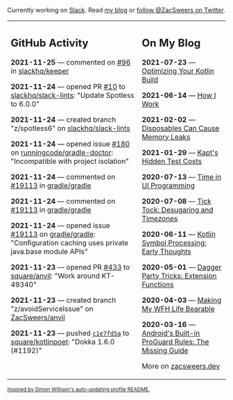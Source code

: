 Currently working on [Slack](https://slack.com/). Read [my blog](https://zacsweers.dev/) or [follow @ZacSweers on Twitter](https://twitter.com/ZacSweers).

<table><tr><td valign="top" width="60%">

## GitHub Activity
<!-- githubActivity starts -->
**2021-11-25** — commented on [#96](https://github.com/slackhq/keeper/issues/96#issuecomment-979306177) in [slackhq/keeper](https://api.github.com/repos/slackhq/keeper)

**2021-11-24** — opened PR [#10](https://api.github.com/repos/slackhq/slack-lints/pulls/10) to [slackhq/slack-lints](https://api.github.com/repos/slackhq/slack-lints): "Update Spotless to 6.0.0"

**2021-11-24** — created branch "z/spotless6" on [slackhq/slack-lints](https://api.github.com/repos/slackhq/slack-lints)

**2021-11-24** — opened issue [#180](https://api.github.com/repos/runningcode/gradle-doctor/issues/180) on [runningcode/gradle-doctor](https://api.github.com/repos/runningcode/gradle-doctor): "Incompatible with project isolation"

**2021-11-24** — commented on [#19113](https://github.com/gradle/gradle/issues/19113#issuecomment-978170807) in [gradle/gradle](https://api.github.com/repos/gradle/gradle)

**2021-11-24** — commented on [#19113](https://github.com/gradle/gradle/issues/19113#issuecomment-978145098) in [gradle/gradle](https://api.github.com/repos/gradle/gradle)

**2021-11-24** — opened issue [#19113](https://api.github.com/repos/gradle/gradle/issues/19113) on [gradle/gradle](https://api.github.com/repos/gradle/gradle): "Configuration caching uses private java.base module APIs"

**2021-11-23** — opened PR [#433](https://api.github.com/repos/square/anvil/pulls/433) to [square/anvil](https://api.github.com/repos/square/anvil): "Work around KT-49340"

**2021-11-23** — created branch "z/avoidServiceIssue" on [ZacSweers/anvil](https://api.github.com/repos/ZacSweers/anvil)

**2021-11-23** — pushed [`c1e7fd5a`](https://github.com/square/kotlinpoet/commit/c1e7fd5a95c8c5cc9e5d831efd3b5f0037f488df) to [square/kotlinpoet](https://api.github.com/repos/square/kotlinpoet): "Dokka 1.6.0 (#1192)"
<!-- githubActivity ends -->
</td><td valign="top" width="40%">

## On My Blog
<!-- blog starts -->
**2021-07-23** — [Optimizing Your Kotlin Build](https://www.zacsweers.dev/optimizing-your-kotlin-build/)

**2021-06-14** — [How I Work](https://www.zacsweers.dev/how-i-work/)

**2021-02-02** — [Disposables Can Cause Memory Leaks](https://www.zacsweers.dev/disposables-can-cause-memory-leaks/)

**2021-01-29** — [Kapt's Hidden Test Costs](https://www.zacsweers.dev/kapts-hidden-test-costs/)

**2020-07-13** — [Time in UI Programming](https://www.zacsweers.dev/time-in-ui/)

**2020-07-08** — [Tick Tock: Desugaring and Timezones](https://www.zacsweers.dev/ticktock-desugaring-timezones/)

**2020-06-11** — [Kotlin Symbol Processing: Early Thoughts](https://www.zacsweers.dev/kotlin-symbol-processor-early-thoughts/)

**2020-05-01** — [Dagger Party Tricks: Extension Functions](https://www.zacsweers.dev/dagger-party-tricks-extension-functions/)

**2020-04-03** — [Making My WFH Life Bearable](https://www.zacsweers.dev/making-wfh-life-bearable/)

**2020-03-16** — [Android's Built-in ProGuard Rules: The Missing Guide](https://www.zacsweers.dev/android-proguard-rules/)
<!-- blog ends -->
More on [zacsweers.dev](https://zacsweers.dev/)
</td></tr></table>

<sub><a href="https://simonwillison.net/2020/Jul/10/self-updating-profile-readme/">Inspired by Simon Willison's auto-updating profile README.</a></sub>